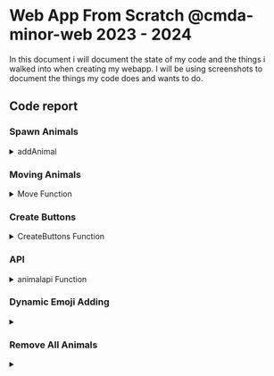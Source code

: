 # Web App From Scratch @cmda-minor-web 2023 - 2024

In this document i will document the state of my code and the things i walked into when creating my webapp. I will be using screenshots to document the things my code does and wants to do.

## Code report


### Spawn Animals

<details>
<summary>addAnimal</summary>
<br>
<p>the addAnimal Function is the function that adds the animals into the screen and initialises the move function for each animal. It uses data-ids and a random number generator to get random x and y values and an custom id.
<br>
At the bottom there's a little easter egg that makes the fish die after 5 seconds since they can't live on land.</p>

``` javascript
 function addAnimal(code) {
        console.log("Create Animal");
    
        // create p element
        const newP = document.createElement("p");
    
        // Generate random number
        const randomNumberX = getRandomInt(offsetX, maxX - offsetX);
        const randomNumberY = getRandomInt(offsetY, maxY - offsetY);
        const randomNumberId = getRandomInt(1, 1000000000);
    
        newP.setAttribute("current-x", randomNumberX);
        newP.setAttribute("current-y", randomNumberY);
        newP.setAttribute("id", randomNumberId);
        newP.setAttribute("code", code);
    
        newP.classList.add("animal");
    
        // give the p element the animal code
        newP.innerHTML = `${code}`;
    
        // add the animals to the page
        main.insertBefore(newP, null);
    
        const animal = document.getElementById(randomNumberId);

        const animalX = animal.getAttribute("current-x");
        const animalY = animal.getAttribute("current-y");
    
        // Correct usage of transform property
        animal.style.transform = `translate(${animalX}px, ${animalY}px)`;

        if (code = "&#128031;" ) {
            killFish(code);
        }
    
        setTimeout(function () {
            move(randomNumberId);
        }, 100 );
    }

```

</details>


### Moving Animals

<details>
    <summary>Move Function</summary>

<p> 
The move Function is an intricate function that uses a lot of calculating to make sure the animals stay in bounds. 
<br>
The commented code at the top explains the code in the terms. This is how i invisioned it working and tried to work it out.
<br>
This function uses the data-ids i generated in the addAnimal function to find out where it is at and where it can go.
</p>

    ``` javascript
         function move(id) {
        //x
        //get current-x via dataid
       // randomnumber between (-current-x + offsetX) , (maxX - current-x) = new-x
       //move animal to that x-y
       //set new-x to current-x

        //y
        //get current-y via dataid
        // randomnumber between (-current-y + offsetY) , (maxY - current-y) = new-y
        //move animal to that x-y
        //set new-y to current-y

       //rerun movement after movement is complete. (timer?)


        const animalid = document.getElementById(id);

        if (animalid) {

            const currentX = animalid.getAttribute("current-x");
            const currentY = animalid.getAttribute("current-y");
            const timer = getRandomInt(10000, 20000);

            animalid.style.transition = `${timer}ms`;
    
            const minnrx = currentX-currentX;
            const maxnrx = maxX - currentX - offsetX;
            const minnry = currentY-currentY;
            const maxnry = maxY - currentY - offsetY ;
    
            const newX = getRandomInt(minnrx, maxnrx);
            const newY = getRandomInt(minnry, maxnry);
    
            animalid.style.transform = `translate(${newX}px, ${newY}px)`;
    
            animalid.setAttribute("current-x", newX);
            animalid.setAttribute("current-y", newY);
    
            setTimeout(function () {
                move(id);
            }, timer + 1000 );
        } else {
            console.log("Element not found or null. Cancelled.");
        }
    }
    ```

</details>

### Create Buttons

<details>
    <summary>CreateButtons Function</summary>
<br>
<p> </p>

``` javascript
     function createButton(animal, animalcode) {

            // create button
            const newButton = document.createElement("li");
            

            // create li
            const newList = document.createElement("a");

           

            // Give Href
            newList.setAttribute("href", "#");

            // put li in a
            newButton.appendChild(newList);
        
            // use innerHTML to interpret HTML entities as emojis
            newList.innerHTML = `${animalcode} ${animal} `;
        
            // add a data-id attribute to the button
            newList.setAttribute("data-id", animalcode);
        
            // change name to lowercase for the button id
            var animallowercase = animal.toLowerCase();
            var animalButton = animallowercase + "button"

            // set id of button
            newList.setAttribute('id', animalButton);

            // Add event listener
            newList.addEventListener("click", function () {
                addAnimal(animalcode);
            });
        
            // add button to buttoncontainer
            buttonContainer.insertBefore(newButton, null);
        }

            // create button for each animal in the animalCodes array
            Object.entries(animalCodes).forEach(([animal, animalCode]) => {
                createButton(animal, animalCode);
            });
```

</details>


### API 

<details>
    <summary>animalapi Function</summary>
<br>
<p> The animalapi Function fetches the data from the emoji api. It does a lot more but i will explain that in the next few function explanations so i can go a bit more in depth.  </p>

 ``` javascript

    async function animalapi() {

        const response = await fetch("https://emojihub.yurace.pro/api/all/category/animals-and-nature");
        const data = await response.json();
    
        // console log data from api
        // console.log (data);


        const animalNumbers = [4, 9, 67, 38, 1 ];
        const animalCodes = {};
        
        // maak animalCodes object met keys en value. Waar key de namen zijn en values de html codes
        animalNumbers.forEach((number) => {
            const animalName = data[number].name;
            const htmlCode = data[number].htmlCode;
            
            animalCodes[animalName] = htmlCode;
        });
        
        // Console animalcodes object
        // console.log(animalCodes);

        //Sub-----------------Create Buttons for each animal-------------------------------------------------------------------------------

        function createButton(animal, animalcode) {

            // create button
            const newButton = document.createElement("li");
            

            // create li
            const newList = document.createElement("a");

           

            // Give Href
            newList.setAttribute("href", "#");

            // put li in a
            newButton.appendChild(newList);
        
            // use innerHTML to interpret HTML entities as emojis
            newList.innerHTML = `${animalcode} ${animal} `;
        
            // add a data-id attribute to the button
            newList.setAttribute("data-id", animalcode);
        
            // change name to lowercase for the button id
            var animallowercase = animal.toLowerCase();
            var animalButton = animallowercase + "button"

            // set id of button
            newList.setAttribute('id', animalButton);

            // Add event listener
            newList.addEventListener("click", function () {
                addAnimal(animalcode);
            });
        
            // add button to buttoncontainer
            buttonContainer.insertBefore(newButton, null);
        }

            // create button for each animal in the animalCodes array
            Object.entries(animalCodes).forEach(([animal, animalCode]) => {
                createButton(animal, animalCode);
            });
    }

    // run animalapi function
    animalapi();
    
 ```
</details>

### Dynamic Emoji Adding

<details>
    <summary></summary>
</details>

### Remove All Animals

<details>
    <summary></summary>
</details>